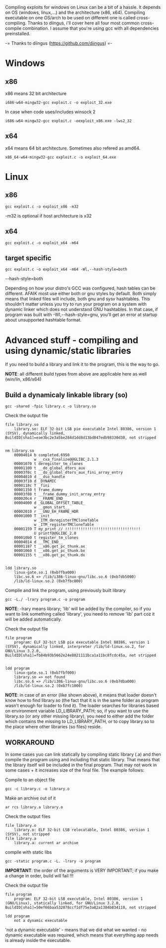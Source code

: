 Compiling exploits for windows on Linux can be a bit of a hassle. It depends on OS (windows, linux,...) and the architecture (x86, x64). 
Compiling executable on one OS/arch to be used on different one is called cross-compiling.
Thanks to diingus, i'll cover here all four most common cross-compile combination.
I assume that you're using gcc with all dependencies preinstalled.

-= Thanks to diingus (https://github.com/diingus) =-

# Windows

## x86

x86 means 32 bit architecture

```
i686-w64-mingw32-gcc exploit.c -o exploit_32.exe
```

In case when code uses/includes winsock 2

```
i686-w64-mingw32-gcc exploit.c -oexploit_x86.exe -lws2_32
```

## x64

x64 means 64 bit architecture. Sometimes also refered as amd64.

```
x86_64-w64-mingw32-gcc exploit.c -o exploit_64.exe
```

# Linux

## x86

```
gcc exploit.c -o exploit_x86 -m32
```
-m32 is optional if host architecture is x32

## x64

```
gcc exploit.c -o exploit_x64 -m64
```

## target specific

```
gcc exploit.c -o exploit_x64 -m64 -Wl,--hash-style=both
```
--hash-style=both

Depending on how your distro's GCC was configured, hash tables can be different. AFAIK most use either both or gnu styles by default. Both simply means that linked files will include, both gnu and sysv hashtables. This shouldn't matter unless you try to run your program on a system with dynamic linker which does not understand GNU hashtables. In that case, if program was built with -Wl,--hash-style=gnu, you'll get an error at startup about unsupported hashtable format.


# Advanced stuff - compiling and using dynamic/static libraries

If you need to build a library and link it to the program, this is the way to go.

**NOTE**: all different build types from above are applicable here as well (win/lin, x86/x64)


## Build a dynamicaly linkable library (so)


```
gcc -shared -fpic library.c -o library.so 
```

Check the output file 
```
file library.so
	library.so: ELF 32-bit LSB pie executable Intel 80386, version 1 (SYSV), dynamically linked, BuildID[sha1]=eae3bc2e3a5be284d1dd8d13bd047edb98330d30, not stripped


nm library.so 
	00004014 b completed.6950
		     w __cxa_finalize@@GLIBC_2.1.3
	00001070 t deregister_tm_clones
	00001100 t __do_global_dtors_aux
	00003f0c t __do_global_dtors_aux_fini_array_entry
	00004010 d __dso_handle
	00003f10 d _DYNAMIC
	0000118c T _fini
	00001150 t frame_dummy
	00003f08 t __frame_dummy_init_array_entry
	000020c4 r __FRAME_END__
	00004000 d _GLOBAL_OFFSET_TABLE_
		     w __gmon_start__
	00002010 r __GNU_EH_FRAME_HDR
	00001000 T _init
		     w _ITM_deregisterTMCloneTable
		     w _ITM_registerTMCloneTable
	00001159 T my_print // !!!!!!!!!!!!!!!!!!!!!!!!!!!!!!!!!!
		     U printf@@GLIBC_2.0
	000010b0 t register_tm_clones
	00004014 d __TMC_END__
	00001187 t __x86.get_pc_thunk.ax
	00001060 t __x86.get_pc_thunk.bx
	00001155 t __x86.get_pc_thunk.dx


ldd library.so
	linux-gate.so.1 (0xb7fba000)
	libc.so.6 => /lib/i386-linux-gnu/libc.so.6 (0xb7db5000)
	/lib/ld-linux.so.2 (0xb7fbc000)
```

Compile and link the program, using previously built library

```
gcc -L./ -lrary program.c -o program
```
**NOTE**: -lrary means library; 'lib' will be added by the compiler, so if you want to link something called 'library', you need to remove 'lib' part coz it will be added automatically.


Check the output file

```
file program
	program: ELF 32-bit LSB pie executable Intel 80386, version 1 (SYSV), dynamically linked, interpreter /lib/ld-linux.so.2, for GNU/Linux 3.2.0, BuildID[sha1]=fb84b93b5662e24e8021111bca1a11bc8fcdc45a, not stripped


ldd program
	linux-gate.so.1 (0xb7fbf000)
	library.so => not found
	libc.so.6 => /lib/i386-linux-gnu/libc.so.6 (0xb7dba000)
	/lib/ld-linux.so.2 (0xb7fc1000)
```

**NOTE**: in case of an error (like shown above), it means that loader doesn't know how to find library.so (the fact that it is in the same folder as program wasn't enough for loader to find it). The loader searches for libraries based on environment variable LD_LIBRARY_PATH; so, if you want to use the library.so (or any other missing library), you need to either add the folder which contains the missing  to LD_LIBRARY_PATH, or to copy library.so to the place where other libraries (so files) reside.

## WORKAROUND

In some cases yuo can link statically by compiling static library (.a) and then compile the program using and including that static library. That means that the library itself will be included in the final program. That may not work in some cases + it increases size of the final file. The example follows:


Compile to an object file

```
gcc -c library.c -o library.o
```

Make an archive out of it
```
ar rcs library.a library.o
```

Check the output files
```
file library.o
	library.o: ELF 32-bit LSB relocatable, Intel 80386, version 1 (SYSV), not stripped
file library.a
	library.a: current ar archive
```

compile with static libs
```
gcc -static program.c -L. -lrary -o program
```
**IMPORTANT**: the order of the arguments is VERY IMPORTANT; if you make a change in order, build will fail !!!

Check the output file
```
file program
	program: ELF 32-bit LSB executable, Intel 80386, version 1 (GNU/Linux), statically linked, for GNU/Linux 3.2.0, BuildID[sha1]=50ef66baa532078ccf1df75e3a82a1304b834110, not stripped

ldd program
	not a dynamic executable
```
'not a dynamic executable' - means that we did what we wanted - no dynamic executable was required, which means that everything app needs is already inside the executable.
